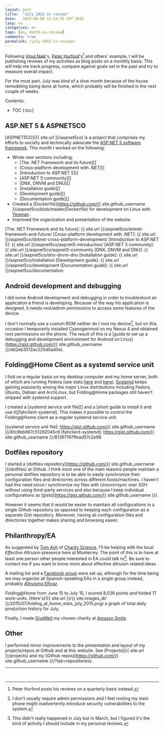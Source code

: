 ```yaml
---
layout: post
title:  "July 2015 in review"
date:   2015-08-09 15:14:35 CDT 2015
lang: en
categories: en
tags: [en, month-in-review]
comments: true
permalink: /july-2015-in-review/
---
```


Following [Vipul Naik](http://vipulnaik.com)'s, [Peter
Hurford](http://peterhurford.com)'s[^1] and others' example, I will be
publishing reviews of my activities as blog posts on a monthly basis.  This
will help me track progress, compare against goals set in the past and try to
measure overall impact.

For the most part, July was kind of a slow month because of the house
remodeling being done at home, which probably will be finished in the next
couple of weeks.

Contents:

* TOC
{:toc}

## ASP.NET 5 & ASPNET5CO ###############################################

[ASPNET5CO]({{ site.url }}/aspnet5co) is a project that comprises my efforts to
socially and technically advocate the [ASP.NET 5 software
framework](https://www.asp.net/vnext). This month I worked on the following:

- Wrote new sections including:
  - [The .NET Framework and its future][]
  - [Cross-platform development with .NET][]
  - [Introduction to ASP.NET 5][]
  - [ASP.NET 5 community][]
  - [DNX, DNVM and DNU][]
  - [Installation guide][]
  - [Development guide][]
  - [Documentation guide][]
- Created a [Dockerfile](https://github.com/{{ site.github_username }}/aspnet5co/blob/master/Dockerfile) for development on Linux with [Yeoman](http://yeoman.io/).
- Improved the organization and presentation of the website.

[The .NET Framework and its future]: {{ site.url }}/aspnet5co/dotnet-framework-and-future/
[Cross-platform development with .NET]: {{ site.url }}/aspnet5co/dotnet-cross-platform-development/
[Introduction to ASP.NET 5]: {{ site.url }}/aspnet5co/aspnet5-introduction/
[ASP.NET 5 community]: {{ site.url }}/aspnet5co/aspnet5-community
[DNX, DNVM and DNU]: {{ site.url }}/aspnet5co/dnx-dnvm-dnu
[Installation guide]: {{ site.url }}/aspnet5co/installation
[Development guide]: {{ site.url }}/aspnet5co/development
[Documentation guide]: {{ site.url }}/aspnet5co/documentation

## Android development and debugging ###################################

I did some Android development and debugging in order to troubleshoot an
application a friend is developing. Because of the way his application is
designed, it needs root/admin permissions to access some features of the
device.

I don't normally use a custom ROM neither do I root my device[^3], but on this
occasion I temporarily installed Cyanogenmod on my Nexus 4 and obtained root
permissions on the phone. The result of this is a [guide to set up a debugging and development environment for Android on Linux](https://gist.github.com/{{ site.github_username }}/dd2eb3512ac225d0ad0e).

## Folding@Home Client as a systemd service unit #######################

I fold on a regular basis on my desktop computer and my home server, both of
which are running Fedora (see stats [here][fah-stats0] and [here][fah-stats1]).
[Systemd][] keeps gaining popularity among the major Linux distributions
including Fedora, Ubuntu, Debian and ArchLinux, but Folding@Home packages still
haven't shipped with systemd support.

I created a [systemd service unit file][] and a [short guide to install it and
use it][fahclient-systemd]. This makes it possible to control the Folding@Home
client as a regular systemd service unit.

[fah-stats0]: http://fah-web2.stanford.edu/cgi-bin/main.py?qtype=userpage&username=dreilopz
[fah-stats1]: http://folding.extremeoverclocking.com/user_summary.php?s=&u=648628
[Systemd]: http://freedesktop.org/wiki/Software/systemd/
[systemd service unit file]: https://gist.github.com/{{ site.github_username }}/81c8bb867c51292045c6
[fahclient-systemd]: https://gist.github.com/{{ site.github_username }}/81397197ffead57c2e98

## Dotfiles repository #################################################

I started a [dotfiles repository](https://github.com/{{ site.github_username }}/dotfiles) at Github. I think most one of the main reasons people maintain a personal dotfiles repository is to be able to easily synchronize their configuration files and directories across different hosts/machines. I haven't had this need since I synchronize my files with *Unison*/*rsync* over *SSH* without using third-party services and also because I keep individual configurations as [gists](https://gist.github.com/{{ site.github_username }}).

However it seems that it would be easier to maintain all configurations in a
single Github repository as opposed to keeping each configuration as a separate
Gist repository. Moreover, having all configuration files and directories
together makes sharing and browsing easier.

## Philanthropy/EA #####################################################

As suggested by [Tom Ash](http://tog22.tumblr.com/) of [Charity
Science](http://www.charityscience.com), I'll be helping with the local
*Effective Altruism* presence here at Monterrey. The point of this is to have
at least one person other people interested in EA could talk to[^2]. Be sure to
contact me if you want to know more about effective altruism related ideas.

A mailing list and a [Facebook
group](https://www.facebook.com/groups/739984722775452/) were set up, although
for the time being we may organize all Spanish-speaking EAs in a single group
instead, probably *[Altruismo
Eficaz](https://www.facebook.com/groups/1605543996325148/)*.

*Folding@Home* from June 15 to July 15, I scored 8,036 points and folded 17
work-units. [Here's]({{ site.url }}/{{ site.images_dir }}/2015/07/folding_at_home_stats_july_2015.png)
a graph of total daily production history for July.

Finally, I made [GiveWell](http://www.givewell.org/) my chosen charity at
[Amazon Smile](https://smile.amazon.com/).

## Other ###############################################################

I performed minor improvements to the presentation and layout of my projects/repos at Github and at this website. See [Projects]({{ site.url }}/projects) and my [Github repos](https://github.com/{{ site.github_username }}/?tab=repositories).

---
<br/>

[^1]: Peter Hurford posts his reviews on a quarterly basis instead.
[^2]: This didn't really happened in July but in March, but I figured it's the kind of activity I should include in my personal reviews.
[^3]: I don't usually require admin permissions and I feel rooting my main phone might inadvertently introduce security vulnerabilities to the system.
